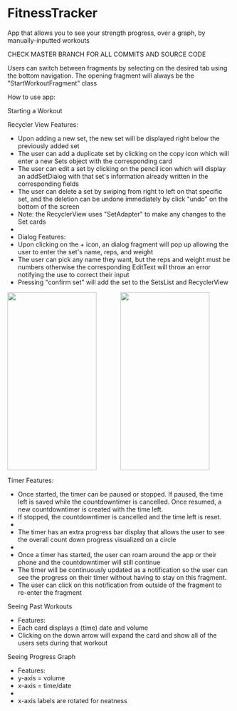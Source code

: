 # FitnessTracker
App that allows you to see your strength progress, over a graph, by manually-inputted workouts

CHECK MASTER BRANCH FOR ALL COMMITS AND SOURCE CODE

Users can switch between fragments by selecting on the desired tab using the bottom navigation. The opening fragment will always be the "StartWorkoutFragment" class

How to use app:

Starting a Workout

Recycler View Features:
 * Upon adding a new set, the new set will be displayed right below the previously added set
 * The user can add a duplicate set by clicking on the copy icon which will enter a new Sets object with the corresponding card
 * The user can edit a set by clicking on the pencil icon which will display an addSetDialog with that set's information already written in the corresponding fields
 * The user can delete a set by swiping from right to left on that specific set, and the deletion can be undone immediately by click "undo" on the bottom of the screen
 * Note: the RecyclerView uses "SetAdapter" to make any changes to the Set cards
 *
 * Dialog Features:
 * Upon clicking on the + icon, an dialog fragment will pop up allowing the user to enter the set's name, reps, and weight
 * The user can pick any name they want, but the reps and weight must be numbers otherwise the corresponding EditText will throw an error notifying the use to correct their input
 * Pressing "confirm set" will add the set to the SetsList and RecyclerView

<img align="left" src="https://user-images.githubusercontent.com/86983871/143132687-1662deaf-8a67-4674-aa51-68b47b4d4d18.png" width="200" height="400" />
<p align="center">
  <img src="https://user-images.githubusercontent.com/86983871/143133658-d5aaf9c5-bf2a-42f6-acf5-3a8b24dbbfbe.png" width="200" height="400" />
</p>

Timer Features:
 * Once started, the timer can be paused or stopped. If paused, the time left is saved while the countdowntimer is cancelled. Once resumed, a new countdowntimer is created with the time left.
 * If stopped, the countdowntimer is cancelled and the time left is reset.
 *
 * The timer has an extra progress bar display that allows the user to see the overall count down progress visualized on a circle
 *
 * Once a timer has started, the user can roam around the app or their phone and the countdowntimer will still continue
 * The timer will be continuously updated as a notification so the user can see the progress on their timer without having to stay on this fragment.
 * The user can click on this notification from outside of the fragment to re-enter the fragment


Seeing Past Workouts
* Features:
 * Each card displays a (time) date and volume
 * Clicking on the down arrow will expand the card and show all of the users sets during that workout

Seeing Progress Graph
 * Features:
 * y-axis = volume
 * x-axis = time/date
 *
 * x-axis labels are rotated for neatness



